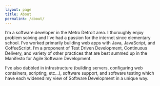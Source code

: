 ```yaml
---
layout: page
title: About
permalink: /about/
---
```


I’m a software developer in the Metro Detroit area. I thoroughly enjoy problem solving and I’ve had a passion for the internet since elementary school. I’ve worked primarily building web apps with Java, JavaScript, and CoffeeScript. I’m a proponent of Test Driven Development, Continuous Delivery, and variety of other practices that are best summed up in the Manifesto for Agile Software Development.

I’ve also dabbled in infrastructure (building servers, configuring web containers, scripting, etc…), software support, and software testing which have each widened my view of Software Development in a unique way.
